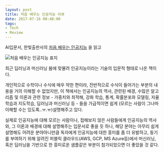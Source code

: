 ```yaml
---
layout: post
title: 처음 배우는 인공지능 리뷰
date: 2017-07-16 00:48:00
tags:
- Tech
- Review
---
```


AI입문서, 한빛출판사의 [처음 배우는 인공지능](http://www.hanbit.co.kr/store/books/look.php?p_code=B1908490055) 을 읽고

![처음 배우는 인공지능 표지](https://user-images.githubusercontent.com/2344830/28241284-87468fec-69cc-11e7-9297-e30be26cce03.jpg)


최근 딥러닝과 머신러닝 붐에 맞물려 인공지능이라는 기술의 입문적 형태로 나온 책이다.

개인적으로 수학이나 수식에 매우 약한 편이라, 전반적으로 수식이 들어가는 부분의 내용을 거의 이해할 수 없었지만, 이 책에서는 인공지능의 역사, 관련된 배경, 수많은 알고리즘 및 이론과 관련 정보 - 가중치와 최적해, 강화 학습, 통계, 확률분포와 모델링, 자율학습과 지도학습, 딥러닝과 머신러닝 등 - 들을 가급적이면 쉽게 (모르는 사람이 그나마 이해할 수는 있도록..ㅠ.ㅠ)설명해주고 있다.

실제로 인공지능에 대해 모르는 사람이나, 접해보지 않은 사람들에게 인공지능의 역사와, 그 이론과 배경에 대해 설명해주는 입문서로 좋을 듯 하나,
해당 분야는 아무리 쉽게 설명해도 어려운 분야아니만큼 독자에게 인공지능에 대한 흥미를 좀 더 유발하고, 동기를 부여하기 위해 알려진 퍼블릭 클라우드(AWS, GCP, MS Azure등)에서 머신러닝, 혹은 딥러닝을 기반으로 한 흥미로운 샘플같은 부분이 첨가되었으면 더 좋았을 것 같다.  
